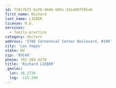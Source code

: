 ```yaml
---
id: f18c7b72-ba78-4b66-b04c-32ea097505a6
first_name: Richard
last_name: LIEBER
license: M.D.
services:
  - family-practice
category: doctors
address: '5785 Centennial Center Boulevard, #190'
city: 'Las Vegas'
state: NV
zip: '89149'
phone: 702-383-6270
title: 'Richard LIEBER'
_geoloc:
  lat: 36.2726
  lng: -115.266
---
```

